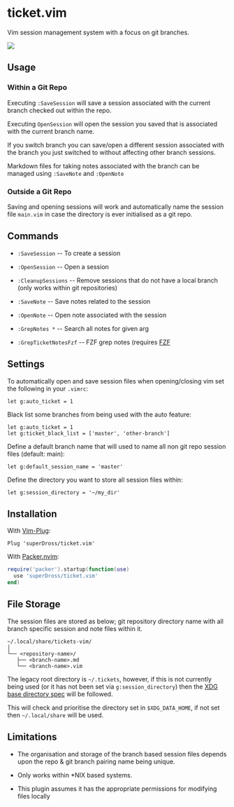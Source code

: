 # ticket.vim

Vim session management system with a focus on git branches.

![](https://user-images.githubusercontent.com/16519378/185827909-3c80e95f-668b-4d6f-b113-86d9d805eef6.gif)

## Usage

### Within a Git Repo

Executing `:SaveSession` will save a session associated with the current branch checked out within the repo.

Executing `OpenSession` will open the session you saved that is associated with the current branch name.

If you switch branch you can save/open a different session associated with the branch you just switched to without affecting other branch sessions.

Markdown files for taking notes associated with the branch can be managed using `:SaveNote` and `:OpenNote`

### Outside a Git Repo

Saving and opening sessions will work and automatically name the session file `main.vim` in case the directory is ever initialised as a git repo.

## Commands

- `:SaveSession` -- To create a session 

- `:OpenSession` -- Open a session

- `:CleanupSessions` -- Remove sessions that do not have a local branch (only works within git repositories)

- `:SaveNote` -- Save notes related to the session

- `:OpenNote` -- Open note associated with the session

- `:GrepNotes *` -- Search all notes for given arg

- `:GrepTicketNotesFzf` -- FZF grep notes (requires [FZF](https://github.com/junegunn/fzf.vim)


## Settings

To automatically open and save session files when opening/closing vim set the following in your `.vimrc`:

```vim
let g:auto_ticket = 1
```

Black list some branches from being used with the auto feature:

```vim
let g:auto_ticket = 1
let g:ticket_black_list = ['master', 'other-branch']
```

Define a default branch name that will used to name all non git repo session files (default: main):

```vim
let g:default_session_name = 'master'
```

Define the directory you want to store all session files within:

```vim
let g:session_directory = '~/my_dir'
```

## Installation

With [Vim-Plug](https://github.com/junegunn/vim-plug):

```vim
Plug 'superDross/ticket.vim'
```

With [Packer.nvim](https://github.com/wbthomason/packer.nvim):

```lua
require('packer').startup(function(use)
  use 'superDross/ticket.vim'
end)
```

## File Storage

The session files are stored as below; git repository directory name with all branch specific session and note files within it.

```
~/.local/share/tickets-vim/
│
└── <repository-name>/
   ├── <branch-name>.md
   └── <branch-name>.vim
```

The legacy root directory is `~/.tickets`, however, if this is not currently being used (or it has not been set via `g:session_directory`) then the [XDG base directory spec](https://specifications.freedesktop.org/basedir-spec/basedir-spec-latest.html) will be followed.

This will check and prioritise the directory set in `$XDG_DATA_HOME`, if not set then `~/.local/share` will be used.

## Limitations

- The organisation and storage of the branch based session files depends upon the repo & git branch pairing name being unique.

- Only works within \*NIX based systems.

- This plugin assumes it has the appropriate permissions for modifying files locally
